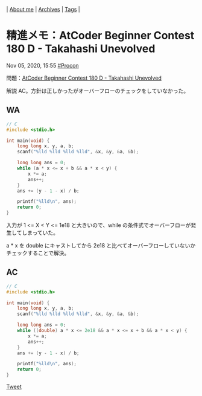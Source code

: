 | [About me](https://franknyro.github.io/blog/) | [Archives](https://franknyro.github.io/blog/archives) | [Tags](https://franknyro.github.io/blog/tags) |

# 精進メモ：AtCoder Beginner Contest 180 D - Takahashi Unevolved
Nov 05, 2020, 15:55 [#Procon](https://franknyro.github.io/blog/tags/procon)

問題：[AtCoder Beginner Contest 180 D - Takahashi Unevolved](https://atcoder.jp/contests/abc180/tasks/abc180_d)

解説 AC。方針は正しかったがオーバーフローのチェックをしていなかった。

## WA
```C
// C
#include <stdio.h>

int main(void) {
    long long x, y, a, b;
    scanf("%lld %lld %lld %lld", &x, &y, &a, &b);

    long long ans = 0;
    while (a * x <= x + b && a * x < y) {
        x *= a;
        ans++;
    }
    ans += (y - 1 - x) / b;

    printf("%lld\n", ans);
    return 0;
}
```

入力が 1 <= X < Y <= 1e18 と大きいので、while の条件式でオーバーフローが発生してしまっていた。

a * x を double にキャストしてから 2e18 と比べてオーバーフローしていないかチェックすることで解決。

## AC
```C
// C
#include <stdio.h>

int main(void) {
    long long x, y, a, b;
    scanf("%lld %lld %lld %lld", &x, &y, &a, &b);

    long long ans = 0;
    while ((double) a * x <= 2e18 && a * x <= x + b && a * x < y) {
        x *= a;
        ans++;
    }
    ans += (y - 1 - x) / b;

    printf("%lld\n", ans);
    return 0;
}
```

<a href="https://twitter.com/share?ref_src=twsrc%5Etfw" class="twitter-share-button" data-text="精進メモ：AtCoder Beginner Contest 180 D - Takahashi Unevolved |" data-url="https://franknyro.github.io/blog/archives/202011051555/">Tweet</a><script async src="https://platform.twitter.com/widgets.js" charset="utf-8"></script>

